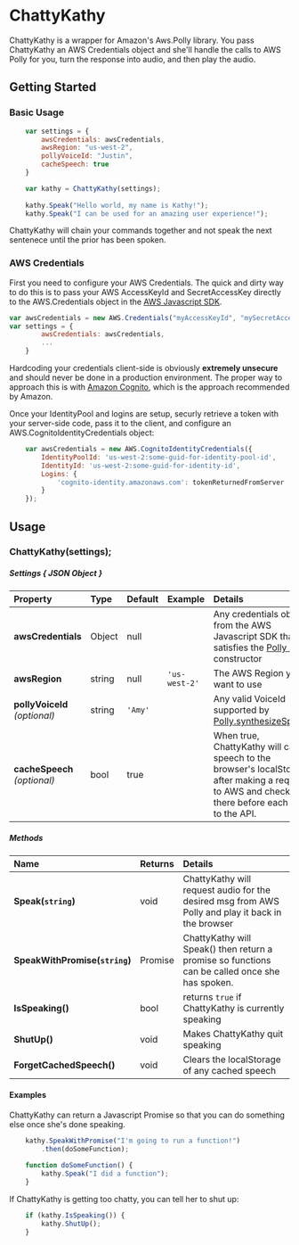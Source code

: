 # ChattyKathy
ChattyKathy is a wrapper for  Amazon's Aws.Polly library. You pass ChattyKathy an AWS Credentials object and she'll handle the calls to AWS Polly for you, turn the response into audio, and then play the audio.

## Getting Started
### Basic Usage
```javascript
	var settings = {
        awsCredentials: awsCredentials,
        awsRegion: "us-west-2",
        pollyVoiceId: "Justin",
        cacheSpeech: true
    }

    var kathy = ChattyKathy(settings);
    
    kathy.Speak("Hello world, my name is Kathy!");
    kathy.Speak("I can be used for an amazing user experience!");
```
ChattyKathy will chain your commands together and not speak the next sentenece until the prior has been spoken.

### AWS Credentials
First you need to configure your AWS Credentials. The quick and dirty way to do this is to pass your AWS AccessKeyId and SecretAccessKey directly to the AWS.Credentials object in the [AWS Javascript SDK](https://aws.amazon.com/sdk-for-browser/).
```javascript
var awsCredentials = new AWS.Credentials("myAccessKeyId", "mySecretAccessKey");
var settings = {
        awsCredentials: awsCredentials,
        ...
    }
```
Hardcoding your credentials client-side is obviously **extremely unsecure** and should never be done in a production environment.
The proper way to approach this is with [Amazon Cognito](http://docs.aws.amazon.com/cognito/latest/developerguide/what-is-amazon-cognito.html), which is the approach recommended by Amazon.

 Once your IdentityPool and logins are setup, securly retrieve a token with your server-side code, pass it to the client, and configure an AWS.CognitoIdentityCredentials object:
```javascript
    var awsCredentials = new AWS.CognitoIdentityCredentials({
        IdentityPoolId: 'us-west-2:some-guid-for-identity-pool-id',
        IdentityId: 'us-west-2:some-guid-for-identity-id',
        Logins: {
            'cognito-identity.amazonaws.com': tokenReturnedFromServer
        }
    });
```

## Usage
### ChattyKathy(settings);
##### Settings { JSON Object  }
Property | Type | Default | Example | Details  
:------ | :------ | :------ | :-----| :------
**awsCredentials** | Object | null |  | Any credentials object from the AWS Javascript SDK that satisfies the [Polly API's](http://docs.aws.amazon.com/AWSJavaScriptSDK/latest/AWS/Polly.html) constructor
**awsRegion** | string | null |```'us-west-2'```| The AWS Region you want to use
**pollyVoiceId** _(optional)_| string | ```'Amy'``` || Any valid VoiceId supported by [Polly.synthesizeSpeech](http://docs.aws.amazon.com/AWSJavaScriptSDK/latest/AWS/Polly.html#synthesizeSpeech-property)
**cacheSpeech** _(optional)_| bool | true |  | When true, ChattyKathy will cache speech to the browser's localStorage after making a request to AWS and check there before each call to the API.

##### Methods 
Name | Returns | Details  
:------ | :------ | :------
**Speak(```string```)** | void |ChattyKathy will request audio for the desired msg from AWS Polly and play it back in the browser
**SpeakWithPromise(```string```)** | Promise | ChattyKathy will Speak() then return a promise so functions can be called once she has spoken.
**IsSpeaking()**| bool | returns ```true``` if ChattyKathy is currently speaking
**ShutUp()** | void | Makes ChattyKathy quit speaking
**ForgetCachedSpeech()** | void | Clears the localStorage of any cached speech

#### Examples
 ChattyKathy can return a Javascript Promise so that you can do something else once she's done speaking.
```javascript
    kathy.SpeakWithPromise("I'm going to run a function!")
        .then(doSomeFunction);
    
    function doSomeFunction() {
        kathy.Speak("I did a function");
    }
```

If ChattyKathy is getting too chatty, you can tell her to shut up:
```javascript
    if (kathy.IsSpeaking()) {
        kathy.ShutUp(); 
    }
```
